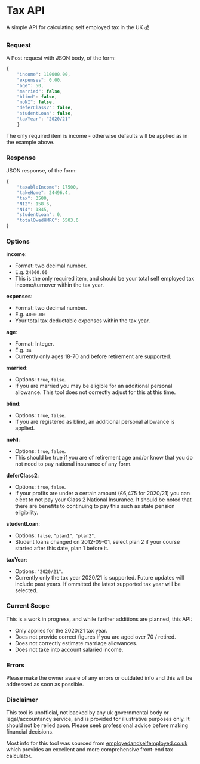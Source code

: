 # Tax API

A simple API for calculating self employed tax in the UK :moneybag:

### Request

A Post request with JSON body, of the form:

```javascript
{
    "income": 110000.00,
    "expenses": 0.00,
    "age": 50,
    "married": false,
    "blind": false,
    "noNI": false,
    "deferClass2": false,
    "studentLoan": false,
    "taxYear": "2020/21"
    }
```

The only required item is income - otherwise defaults will be applied as in the example above.

### Response

JSON response, of the form:

```javascript
{
    "taxableIncome": 17500,
    "takeHome": 24496.4,
    "tax": 3500,
    "NI2": 158.6,
    "NI4": 1845,
    "studentLoan": 0,
    "totalOwedHMRC": 5503.6
}
```

### Options

**income**:

- Format: two decimal number.
- E.g. `24000.00`
- This is the only required item, and should be your total self employed tax income/turnover within the tax year.

**expenses**:

- Format: two decimal number.
- E.g. `4000.00`
- Your total tax deductable expenses within the tax year.

**age**:

- Format: Integer.
- E.g. `34`
- Currently only ages 18-70 and before retirement are supported.

**married**:

- Options: `true`, `false`.
- If you are married you may be eligible for an additional personal allowance. This tool does not correctly adjust for this at this time.

**blind**:

- Options: `true`, `false`.
- If you are registered as blind, an additional personal allowance is applied.

**noNI**:

- Options: `true`, `false`.
- This should be true if you are of retirement age and/or know that you do not need to pay national insurance of any form.

**deferClass2**:

- Options: `true`, `false`.
- If your profits are under a certain amount (£6,475 for 2020/21) you can elect to not pay your Class 2 National Insurance. It should be noted that there are benefits to continuing to pay this such as state pension eligibility.

**studentLoan**:

- Options: `false`, `"plan1"`, `"plan2"`.
- Student loans changed on 2012-09-01, select plan 2 if your course started after this date, plan 1 before it.

**taxYear**:

- Options: `"2020/21"`.
- Currently only the tax year 2020/21 is supported. Future updates will include past years. If ommitted the latest supported tax year will be selected.

### Current Scope

This is a work in progress, and while further additions are planned, this API:

- Only applies for the 2020/21 tax year.
- Does not provide correct figures if you are aged over 70 / retired.
- Does not correctly estimate marriage allowances.
- Does not take into account salaried income.

### Errors

Please make the owner aware of any errors or outdated info and this will be addressed as soon as possible.

### Disclaimer

This tool is unofficial, not backed by any uk governmental body or legal/accountancy service, and is provided for illustrative purposes only. It should not be relied apon. Please seek professional advice before making financial decisions.

Most info for this tool was sourced from [employedandselfemployed.co.uk](https://www.employedandselfemployed.co.uk) which provides an excellent and more comprehensive front-end tax calculator.
